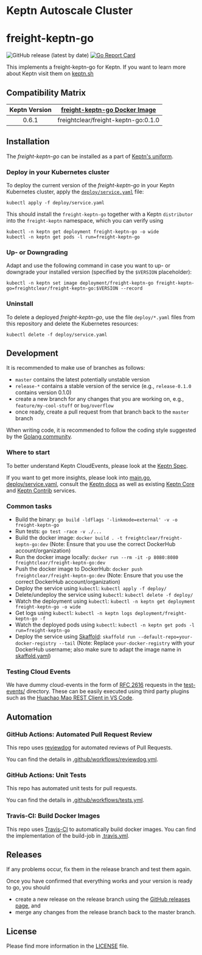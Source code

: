 # Keptn Autoscale Cluster

# freight-keptn-go
![GitHub release (latest by date)](https://img.shields.io/github/v/release/keptn-sandbox/freight-keptn-go)
[![Go Report Card](https://goreportcard.com/badge/github.com/keptn-sandbox/freight-keptn-go)](https://goreportcard.com/report/github.com/keptn-sandbox/freight-keptn-go)

This implements a freight-keptn-go for Keptn. If you want to learn more about Keptn visit them on [keptn.sh](https://keptn.sh)

## Compatibility Matrix

| Keptn Version    | [freight-keptn-go Docker Image](https://hub.docker.com/r/freightclear/freight-keptn-go/tags) |
|:----------------:|:----------------------------------------:|
|       0.6.1      | freightclear/freight-keptn-go:0.1.0 |

## Installation

The *freight-keptn-go* can be installed as a part of [Keptn's uniform](https://keptn.sh).

### Deploy in your Kubernetes cluster

To deploy the current version of the *freight-keptn-go* in your Keptn Kubernetes cluster, apply the [`deploy/service.yaml`](deploy/service.yaml) file:

```console
kubectl apply -f deploy/service.yaml
```

This should install the `freight-keptn-go` together with a Keptn `distributor` into the `freight-keptn` namespace, which you can verify using

```console
kubectl -n keptn get deployment freight-keptn-go -o wide
kubectl -n keptn get pods -l run=freight-keptn-go
```

### Up- or Downgrading

Adapt and use the following command in case you want to up- or downgrade your installed version (specified by the `$VERSION` placeholder):

```console
kubectl -n keptn set image deployment/freight-keptn-go freight-keptn-go=freightclear/freight-keptn-go:$VERSION --record
```

### Uninstall

To delete a deployed *freight-keptn-go*, use the file `deploy/*.yaml` files from this repository and delete the Kubernetes resources:

```console
kubectl delete -f deploy/service.yaml
```

## Development

It is recommended to make use of branches as follows:

* `master` contains the latest potentially unstable version
* `release-*` contains a stable version of the service (e.g., `release-0.1.0` contains version 0.1.0)
* create a new branch for any changes that you are working on, e.g., `feature/my-cool-stuff` or `bug/overflow`
* once ready, create a pull request from that branch back to the `master` branch

When writing code, it is recommended to follow the coding style suggested by the [Golang community](https://github.com/golang/go/wiki/CodeReviewComments).

### Where to start
 
To better understand Keptn CloudEvents, please look at the [Keptn Spec](https://github.com/keptn/spec).
 
If you want to get more insights, please look into [main.go](main.go), [deploy/service.yaml](deploy/service.yaml),
 consult the [Keptn docs](https://keptn.sh/docs/) as well as existing [Keptn Core](https://github.com/keptn/keptn) and
 [Keptn Contrib](https://github.com/keptn-contrib/) services.

### Common tasks

* Build the binary: `go build -ldflags '-linkmode=external' -v -o freight-keptn-go`
* Run tests: `go test -race -v ./...`
* Build the docker image: `docker build . -t freightclear/freight-keptn-go:dev` (Note: Ensure that you use the correct DockerHub account/organization)
* Run the docker image locally: `docker run --rm -it -p 8080:8080 freightclear/freight-keptn-go:dev`
* Push the docker image to DockerHub: `docker push freightclear/freight-keptn-go:dev` (Note: Ensure that you use the correct DockerHub account/organization)
* Deploy the service using `kubectl`: `kubectl apply -f deploy/`
* Delete/undeploy the service using `kubectl`: `kubectl delete -f deploy/`
* Watch the deployment using `kubectl`: `kubectl -n keptn get deployment freight-keptn-go -o wide`
* Get logs using `kubectl`: `kubectl -n keptn logs deployment/freight-keptn-go -f`
* Watch the deployed pods using `kubectl`: `kubectl -n keptn get pods -l run=freight-keptn-go`
* Deploy the service using [Skaffold](https://skaffold.dev/): `skaffold run --default-repo=your-docker-registry --tail` (Note: Replace `your-docker-registry` with your DockerHub username; also make sure to adapt the image name in [skaffold.yaml](skaffold.yaml))


### Testing Cloud Events

We have dummy cloud-events in the form of [RFC 2616](https://ietf.org/rfc/rfc2616.txt) requests in the [test-events/](test-events/) directory. These can be easily executed using third party plugins such as the [Huachao Mao REST Client in VS Code](https://marketplace.visualstudio.com/items?itemName=humao.rest-client).

## Automation

### GitHub Actions: Automated Pull Request Review

This repo uses [reviewdog](https://github.com/reviewdog/reviewdog) for automated reviews of Pull Requests. 

You can find the details in [.github/workflows/reviewdog.yml](.github/workflows/reviewdog.yml).

### GitHub Actions: Unit Tests

This repo has automated unit tests for pull requests. 

You can find the details in [.github/workflows/tests.yml](.github/workflows/tests.yml).

### Travis-CI: Build Docker Images

This repo uses [Travis-CI](https://travis-ci.org) to automatically build docker images. 
You can find the implementation of the build-job in [.travis.yml](.travis.yml).

## Releases

If any problems occur, fix them in the release branch and test them again.

Once you have confirmed that everything works and your version is ready to go, you should

* create a new release on the release branch using the [GitHub releases page](https://github.com/keptn-sandbox/freight-keptn-go/releases), and
* merge any changes from the release branch back to the master branch.

## License

Please find more information in the [LICENSE](LICENSE) file.
